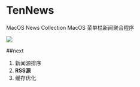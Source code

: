 # TenNews
MacOS News Collection
MacOS 菜单栏新闻聚合程序

![](https://ws4.sinaimg.cn/large/006tKfTcgy1fn4bao40o8j30bf0g5ady.jpg)

##next
1. 新闻源排序
2. **RSS源**
3. 缓存优化




